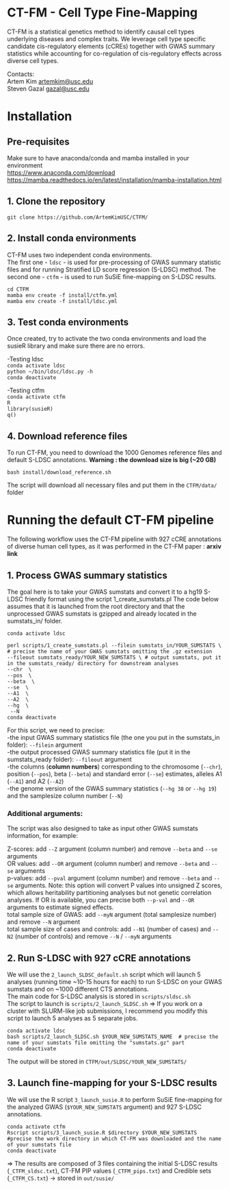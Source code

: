 # CT-FM - Cell Type Fine-Mapping
CT-FM is a statistical genetics method to identify causal cell types underlying diseases and complex traits. We leverage cell type specific candidate cis-regulatory elements (cCREs) together with GWAS summary statistics while accounting for co-regulation of cis-regulatory effects across diverse cell types.

Contacts:<br /> 
Artem Kim artemkim@usc.edu<br />
Steven Gazal gazal@usc.edu<br />

# Installation

## Pre-requisites <br />

Make sure to have anaconda/conda and mamba installed in your environment <br />
https://www.anaconda.com/download <br />
https://mamba.readthedocs.io/en/latest/installation/mamba-installation.html

## 1. Clone the repository <br />

`git clone https://github.com/ArtemKimUSC/CTFM/`


## 2. Install conda environments
CT-FM uses two independent conda environments. <br /> The first one - `ldsc` - is used for pre-processing of GWAS summary statistic files and for running Stratified LD score regression (S-LDSC) method. The second one - `ctfm` - is used to run SuSiE fine-mapping on S-LDSC results.<br />

`cd CTFM`<br />
`mamba env create -f install/ctfm.yml`<br />
`mamba env create -f install/ldsc.yml` <br />

## 3. Test conda environments 
Once created, try to activate the two conda environments and load the susieR library and make sure there are no errors.

-Testing ldsc <br />
`conda activate ldsc` <br />
`python ~/bin/ldsc/ldsc.py -h` <br />
`conda deactivate` <br />

-Testing ctfm <br />
`conda activate ctfm`<br />
`R`<br />
`library(susieR)`<br />
`q()`<br />

## 4. Download reference files
To run CT-FM, you need to download the 1000 Genomes reference files and default S-LDSC annotations. 
**Warning : the download size is big (~20 GB)**

`bash install/download_reference.sh`

The script will download all necessary files and put them in the `CTFM/data/` folder


# Running the default CT-FM pipeline

The following workflow uses the CT-FM pipeline with 927 cCRE annotations of diverse human cell types, as it was performed in the CT-FM paper : **arxiv link**

## 1. Process GWAS summary statistics
The goal here is to take your GWAS sumstats and convert it to a hg19 S-LDSC friendly format using the script 1_create_sumstats.pl
The code below assumes that it is launched from the root directory and that the unprocessed GWAS sumstats is gzipped and already located in the sumstats_in/ folder.

`conda activate ldsc` <br />

`perl scripts/1_create_sumstats.pl --filein sumstats_in/YOUR_SUMSTATS \   # precise the name of your GWAS sumstats omitting the .gz extension` <br />
 `--fileout sumstats_ready/YOUR_NEW_SUMSTATS \ # output sumstats, put it in the sumstats_ready/ directory for downstream analyses`<br />
 `--chr  \`<br />
 `--pos  \`<br />
 `--beta  \`<br />
 `--se  \`<br />
 `--A1  \`<br />
 `--A2  \`<br />
 `--hg  \`<br />
 ` --N`<br />
`conda deactivate`

For this script, we need to precise:<br />
-the input GWAS summary statistics file (the one you put in the sumstats_in folder): `--filein` argument <br />
-the output processed GWAS summary statistics file (put it in the sumstats_ready folder): `--fileout` argument<br />
-the columns (**column numbers**) corresponding to the chromosome (`--chr`), position (`--pos`), beta (`--beta`) and standard error (`--se`) estimates, alleles A1 (`--A1`) and A2 (`--A2`)<br />
-the genome version of the GWAS summary statistics (`--hg 38` or `--hg 19`) and the samplesize column number (`--N`)<br />


### Additional arguments: <br />

The script was also designed to take as input other GWAS sumstats information, for example: <br /> 

Z-scores: add `--Z` argument (column number) and remove `--beta` and `--se` arguments <br />
OR values: add `--OR` argument (column number) and remove `--beta` and `--se` arguments <br />
p-values: add `--pval` argument (column number) and remove `--beta` and `--se` arguments. Note: this option will convert P values into unsigned Z scores, which allows heritability partitioning analyses but not genetic correlation analyses. If OR is available, you can precise both `--p-val` and `--OR` arguments to estimate signed effects. <br />
total sample size of GWAS: add `--myN` argument (total samplesize number) and remove `--N` argument <br />
total sample size of cases and controls: add `--N1` (number of cases) and `--N2` (number of controls) and remove `--N` / `--myN` arguments <br />

## 2. Run S-LDSC with 927 cCRE annotations

We will use the `2_launch_SLDSC_default.sh` script which will launch 5 analyses (running time ~10-15 hours for each) to run S-LDSC on your GWAS sumstats and on ~1000 different CTS annotations. <br />
The main code for S-LDSC analysis is stored in `scripts/sldsc.sh`<br />
The script to launch is `scripts/2_launch_SLDSC.sh` => If you work on a cluster with SLURM-like job submissions, I recommend you modify this script to launch 5 analyses as 5 separate jobs.<br />


`conda activate ldsc`<br />
`bash scripts/2_launch_SLDSC.sh $YOUR_NEW_SUMSTATS_NAME  # precise the name of your sumstats file omitting the "sumstats.gz" part`<br />
`conda deactivate`<br />

The output will be stored in `CTFM/out/SLDSC/YOUR_NEW_SUMSTATS/`<br />


## 3. Launch fine-mapping for your S-LDSC results 
We will use the R script `3_launch_susie.R` to perform SuSiE fine-mapping for the analyzed GWAS (`$YOUR_NEW_SUMSTATS` argument) and 927 S-LDSC annotations.<br />


`conda activate ctfm`<br />
`Rscript scripts/3_launch_susie.R $directory $YOUR_NEW_SUMSTATS #precise the work directory in which CT-FM was downloaded and the name of your sumstats file`<br />
`conda deactivate`<br />


=> The results are composed of 3 files containing the initial S-LDSC results (`_CTFM_sldsc.txt`), CT-FM PIP values (`_CTFM_pips.txt`) and Credible sets (`_CTFM_CS.txt`) -> stored in `out/susie/`






